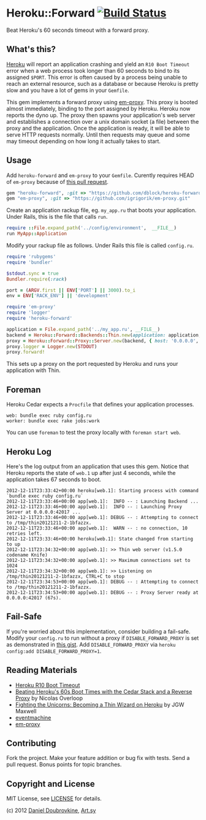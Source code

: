 Heroku::Forward [![Build Status](https://travis-ci.org/dblock/heroku-forward.png?branch=master)](https://travis-ci.org/dblock/heroku-forward)
===============

Beat Heroku's 60 seconds timeout with a forward proxy.

What's this?
------------

[Heroku](http://www.heroku.com/) will report an application crashing and yield an `R10 Boot Timeout` error when a web process took longer than 60 seconds to bind to its assigned `$PORT`. This error is often caused by a process being unable to reach an external resource, such as a database or because Heroku is pretty slow and you have a lot of gems in your `Gemfile`.

This gem implements a forward proxy using [em-proxy](https://github.com/igrigorik/em-proxy). This proxy is booted almost immediately, binding to the port assigned by Heroku. Heroku now reports the dyno up. The proxy then spawns your application's web server and establishes a connection over a unix domain socket (a file) between the proxy and the application. Once the application is ready, it will be able to serve HTTP requests normally. Until then requests may queue and some may timeout depending on how long it actually takes to start.

Usage
-----

Add `heroku-forward` and `em-proxy` to your `Gemfile`. Curently requires HEAD of `em-proxy` because of [this pull request](https://github.com/igrigorik/em-proxy/pull/31).

``` ruby
gem "heroku-forward", :git => "https://github.com/dblock/heroku-forward.git"
gem "em-proxy", :git => "https://github.com/igrigorik/em-proxy.git"
```

Create an application rackup file, eg. `my_app.ru` that boots your application. Under Rails, this is the file that calls `run`.

``` ruby
require ::File.expand_path('../config/environment',  __FILE__)
run MyApp::Application
```

Modify your rackup file as follows. Under Rails this file is called `config.ru`.

``` ruby
require 'rubygems'
require 'bundler'

$stdout.sync = true
Bundler.require(:rack)

port = (ARGV.first || ENV['PORT'] || 3000).to_i
env = ENV['RACK_ENV'] || 'development'

require 'em-proxy'
require 'logger'
require 'heroku-forward'

application = File.expand_path('../my_app.ru', __FILE__)
backend = Heroku::Forward::Backends::Thin.new(application: application, env: env)
proxy = Heroku::Forward::Proxy::Server.new(backend, { host: '0.0.0.0', port: port })
proxy.logger = Logger.new(STDOUT)
proxy.forward!
```

This sets up a proxy on the port requested by Heroku and runs your application with Thin.

Foreman
-------

Heroku Cedar expects a `Procfile` that defines your application processes.

```
web: bundle exec ruby config.ru
worker: bundle exec rake jobs:work
```

You can use `foreman` to test the proxy locally with `foreman start web`.

Heroku Log
----------

Here's the log output from an application that uses this gem. Notice that Heroku reports the state of `web.1` up after just 4 seconds, while the application takes 67 seconds to boot.

```
2012-12-11T23:33:42+00:00 heroku[web.1]: Starting process with command `bundle exec ruby config.ru`
2012-12-11T23:33:46+00:00 app[web.1]:  INFO -- : Launching Backend ...
2012-12-11T23:33:46+00:00 app[web.1]:  INFO -- : Launching Proxy Server at 0.0.0.0:42017 ...
2012-12-11T23:33:46+00:00 app[web.1]: DEBUG -- : Attempting to connect to /tmp/thin20121211-2-1bfazzx.
2012-12-11T23:33:46+00:00 app[web.1]:  WARN -- : no connection, 10 retries left.
2012-12-11T23:33:46+00:00 heroku[web.1]: State changed from starting to up
2012-12-11T23:34:32+00:00 app[web.1]: >> Thin web server (v1.5.0 codename Knife)
2012-12-11T23:34:32+00:00 app[web.1]: >> Maximum connections set to 1024
2012-12-11T23:34:32+00:00 app[web.1]: >> Listening on /tmp/thin20121211-2-1bfazzx, CTRL+C to stop
2012-12-11T23:34:53+00:00 app[web.1]: DEBUG -- : Attempting to connect to /tmp/thin20121211-2-1bfazzx.
2012-12-11T23:34:53+00:00 app[web.1]: DEBUG -- : Proxy Server ready at 0.0.0.0:42017 (67s).
```

Fail-Safe
---------

If you're worried about this implementation, consider building a fail-safe. Modify your `config.ru` to run without a proxy if `DISABLE_FORWARD_PROXY` is set as demonstrated in [this gist](https://gist.github.com/4263488). Add `DISABLE_FORWARD_PROXY` via `heroku config:add DISABLE_FORWARD_PROXY=1`.

Reading Materials
-----------------

* [Heroku R10 Boot Timeout](https://devcenter.heroku.com/articles/error-codes#r10-boot-timeout)
* [Beating Heroku's 60s Boot Times with the Cedar Stack and a Reverse Proxy](http://noverloop.be/beating-herokus-60s-boot-times-with-the-cedar-stack-and-a-reverse-proxy/) by Nicolas Overloop
* [Fighting the Unicorns: Becoming a Thin Wizard on Heroku](http://jgwmaxwell.com/fighting-the-unicorns-becoming-a-thin-wizard-on-heroku/) by JGW Maxwell
* [eventmachine](https://github.com/eventmachine/eventmachine)
* [em-proxy](https://github.com/igrigorik/em-proxy)

Contributing
------------

Fork the project. Make your feature addition or bug fix with tests. Send a pull request. Bonus points for topic branches.

Copyright and License
---------------------

MIT License, see [LICENSE](http://github.com/dblock/heroku-forward/raw/master/LICENSE.md) for details.

(c) 2012 [Daniel Doubrovkine](http://github.com/dblock), [Art.sy](http://artsy.github.com)
